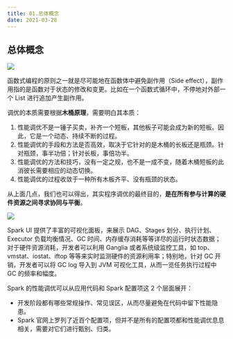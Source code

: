 ```yaml
---
title: 01.总体概念
date: 2021-03-28
---
```


## 总体概念

![](https://static001.geekbang.org/resource/image/b5/eb/b53099170df81c6dfb629254f5bf82eb.jpg)

函数式编程的原则之一就是尽可能地在函数体中避免副作用（Side effect），副作用指的是函数对于状态的修改和变更。比如在一个函数式循环中，不停地对外部一个 List 进行追加产生副作用。

调优的本质需要根据**木桶原理**，需要明白其本质：

1. 性能调优不是一锤子买卖，补齐一个短板，其他板子可能会成为新的短板。因此，它是一个动态、持续不断的过程。
2. 性能调优的手段和方法是否高效，取决于它针对的是木桶的长板还是瓶颈。针对瓶颈，事半功倍；针对长板，事倍功半。
3. 性能调优的方法和技巧，没有一定之规，也不是一成不变，随着木桶短板的此消彼长需要相应的动态切换。
4. 性能调优的过程收敛于一种所有木板齐平、没有瓶颈的状态。

从上面几点，我们也可以得出，其实程序调优的最终目的，**是在所有参与计算的硬件资源之间寻求协同与平衡**。

![](https://static001.geekbang.org/resource/image/33/07/338518a9afaa820e4517868f03aae507.jpeg)

Spark UI 提供了丰富的可视化面板，来展示 DAG、Stages 划分、执行计划、Executor 负载均衡情况、GC 时间、内存缓存消耗等等详尽的运行时状态数据；对于硬件资源消耗，开发者可以利用 Ganglia 或者系统级监控工具，如 top、vmstat、iostat、iftop 等等来实时监测硬件的资源利用率；特别地，针对 GC 开销，开发者可以将 GC log 导入到 JVM 可视化工具，从而一览任务执行过程中 GC 的频率和幅度。

Spark 的性能调优可以从应用代码和 Spark 配置项这 2 个层面展开：

- 开发阶段都有哪些常规操作、常见误区，从而尽量避免在代码中留下性能隐患。
- Spark 官网上罗列了近百个配置项，但并不是所有的配置项都和性能调优息息相关，需要对它们进行甄别、归类。

